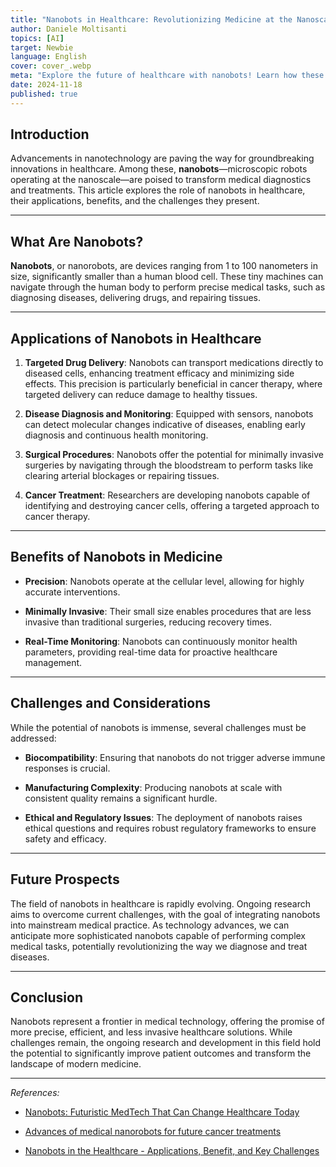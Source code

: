 ```yaml
---
title: "Nanobots in Healthcare: Revolutionizing Medicine at the Nanoscale"
author: Daniele Moltisanti
topics: [AI]
target: Newbie
language: English
cover: cover_.webp
meta: "Explore the future of healthcare with nanobots! Learn how these tiny robots are revolutionizing medicine through targeted drug delivery, early disease detection, and micro-surgeries"
date: 2024-11-18
published: true
---
```







## Introduction

Advancements in nanotechnology are paving the way for groundbreaking innovations in healthcare. Among these, **nanobots**—microscopic robots operating at the nanoscale—are poised to transform medical diagnostics and treatments. This article explores the role of nanobots in healthcare, their applications, benefits, and the challenges they present.

---

## What Are Nanobots?

**Nanobots**, or nanorobots, are devices ranging from 1 to 100 nanometers in size, significantly smaller than a human blood cell. These tiny machines can navigate through the human body to perform precise medical tasks, such as diagnosing diseases, delivering drugs, and repairing tissues.

---

## Applications of Nanobots in Healthcare

1. **Targeted Drug Delivery**: Nanobots can transport medications directly to diseased cells, enhancing treatment efficacy and minimizing side effects. This precision is particularly beneficial in cancer therapy, where targeted delivery can reduce damage to healthy tissues.

2. **Disease Diagnosis and Monitoring**: Equipped with sensors, nanobots can detect molecular changes indicative of diseases, enabling early diagnosis and continuous health monitoring.

3. **Surgical Procedures**: Nanobots offer the potential for minimally invasive surgeries by navigating through the bloodstream to perform tasks like clearing arterial blockages or repairing tissues.

4. **Cancer Treatment**: Researchers are developing nanobots capable of identifying and destroying cancer cells, offering a targeted approach to cancer therapy.

---

## Benefits of Nanobots in Medicine

- **Precision**: Nanobots operate at the cellular level, allowing for highly accurate interventions.

- **Minimally Invasive**: Their small size enables procedures that are less invasive than traditional surgeries, reducing recovery times.

- **Real-Time Monitoring**: Nanobots can continuously monitor health parameters, providing real-time data for proactive healthcare management.

---

## Challenges and Considerations

While the potential of nanobots is immense, several challenges must be addressed:

- **Biocompatibility**: Ensuring that nanobots do not trigger adverse immune responses is crucial.

- **Manufacturing Complexity**: Producing nanobots at scale with consistent quality remains a significant hurdle.

- **Ethical and Regulatory Issues**: The deployment of nanobots raises ethical questions and requires robust regulatory frameworks to ensure safety and efficacy.

---

## Future Prospects

The field of nanobots in healthcare is rapidly evolving. Ongoing research aims to overcome current challenges, with the goal of integrating nanobots into mainstream medical practice. As technology advances, we can anticipate more sophisticated nanobots capable of performing complex medical tasks, potentially revolutionizing the way we diagnose and treat diseases.

---

## Conclusion

Nanobots represent a frontier in medical technology, offering the promise of more precise, efficient, and less invasive healthcare solutions. While challenges remain, the ongoing research and development in this field hold the potential to significantly improve patient outcomes and transform the landscape of modern medicine.

---

*References:*

- [Nanobots: Futuristic MedTech That Can Change Healthcare Today](https://www.epam.com/insights/blogs/nanobots-futuristic-medtech-that-can-change-healthcare-today)

- [Advances of medical nanorobots for future cancer treatments](https://jhoonline.biomedcentral.com/articles/10.1186/s13045-023-01463-z)

- [Nanobots in the Healthcare - Applications, Benefit, and Key Challenges](https://www.delveinsight.com/blog/nanobots-in-the-healthcare-sector)
